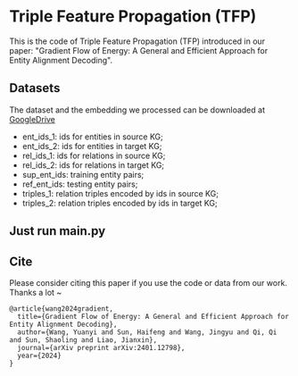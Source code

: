 # Triple Feature Propagation (TFP)

This is the code of Triple Feature Propagation (TFP) introduced in our paper: "Gradient Flow of Energy: A General and Efficient Approach for Entity Alignment Decoding".

## Datasets

The dataset and the embedding we processed can be downloaded at [GoogleDrive](https://drive.google.com/file/d/1wptKenCyYXvIfuNXjuE2dWmbHHkib3-5/view?usp=drive_link)

* ent_ids_1: ids for entities in source KG;
* ent_ids_2: ids for entities in target KG;
* rel_ids_1: ids for relations in source KG;
* rel_ids_2: ids for relations in target KG;
* sup_ent_ids: training entity pairs;
* ref_ent_ids: testing entity pairs;
* triples_1: relation triples encoded by ids in source KG;
* triples_2: relation triples encoded by ids in target KG;


## Just run main.py

## Cite
Please consider citing this paper if you use the code or data from our work. Thanks a lot ~

```bigquery
@article{wang2024gradient,
  title={Gradient Flow of Energy: A General and Efficient Approach for Entity Alignment Decoding},
  author={Wang, Yuanyi and Sun, Haifeng and Wang, Jingyu and Qi, Qi and Sun, Shaoling and Liao, Jianxin},
  journal={arXiv preprint arXiv:2401.12798},
  year={2024}
}
```
